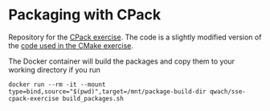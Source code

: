 # Packaging with CPack

Repository for the [CPack exercise](https://github.com/Simulation-Software-Engineering/Lecture-Material/blob/main/building-and-packaging/material/packaging_cpack_debian_exercise.md). The code is a slightly modified version of the [code used in the CMake exercise](https://github.com/Simulation-Software-Engineering/cmake-exercise).

The Docker container will build the packages and copy them to your working directory if you run

```docker run --rm -it --mount type=bind,source="$(pwd)",target=/mnt/package-build-dir qwach/sse-cpack-exercise build_packages.sh```
